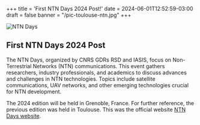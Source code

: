 +++
title = 'First NTN Days 2024 Post!'
date = 2024-06-01T12:52:59-03:00
draft = false
banner = "/pic-toulouse-ntn.jpg"
+++

![NTN Days](/ntndays2024/pic-toulouse-ntn.jpg)

## First NTN Days 2024 Post

The NTN Days, organized by CNRS GDRs RSD and IASIS, focus on Non-Terrestrial Networks (NTN) communications. This event gathers researchers, industry professionals, and academics to discuss advances and challenges in NTN technologies. Topics include satellite communications, UAV networks, and other emerging technologies crucial for NTN development. 

The 2024 edition will be held in Grenoble, France. For further reference, the previous edition was held in Toulouse. This was the official website [NTN Days website](https://www.irit.fr/Journees_GDR_RSD_ISIS_NTN/).